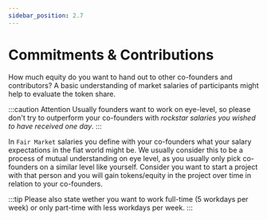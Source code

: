 ```yaml
---
sidebar_position: 2.7
---
```


# Commitments & Contributions

How much equity do you want to hand out to other co-founders and contributors? A basic understanding of market salaries of participants might help to evaluate the token share.

:::caution Attention
Usually founders want to work on eye-level, so please don't try to outperform your co-founders with _rockstar salaries you wished to have received one day_.
:::

In `Fair Market` salaries you define with your co-founders what your salary expectations in the fiat world might be. We usually consider this to be a process of mutual understanding on eye level, as you usually only pick co-founders on a similar level like yourself. Consider you want to start a project with that person and you will gain tokens/equity in the project over time in relation to your co-founders.

:::tip
Please also state wether you want to work full-time (5 workdays per week) or only part-time with less workdays per week.
:::
